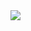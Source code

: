 <img src="https://github.com/ManishChand349/NewDemo/assets/99408291/84ae6ed9-1de2-4214-9bda-2eb62934487e" />

